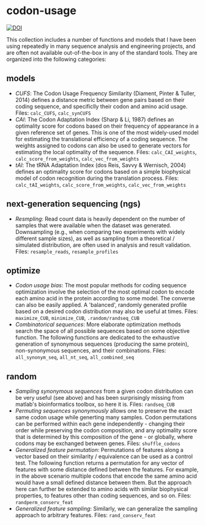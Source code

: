 # codon-usage

[![DOI](https://zenodo.org/badge/128677597.svg)](https://zenodo.org/badge/latestdoi/128677597)

This collection includes a number of functions and models that I have been using repeatedly in many sequence analysis and engineering projects, and are often not available out-of-the-box in any of the standard tools. They are organized into the following categories:

## models

* _CUFS_: The Codon Usage Frequency Similarity (Diament, Pinter & Tuller, 2014) defines a distance metric between gene pairs based on their coding sequence, and specificlly their codon and amino acid usage. Files: `calc_CUFS`, `calc_synCUFS`
* _CAI_: The Codon Adaptation Index (Sharp & Li, 1987) defines an optimality score for codons based on their frequency of appearance in a given reference set of genes. This is one of the most widely-used model for estimating the translational efficiency of a coding sequence. The weights assigned to codons can also be used to generate vectors for estimating the local optimality of the sequence. Files: `calc_CAI_weights`, `calc_score_from_weights`, `calc_vec_from_weights`
* _tAI_: The tRNA Adaptation Index (dos Reis, Savvy & Wernisch, 2004) defines an optimality score for codons based on a simple biophysical model of codon recognition during the translation process. Files: `calc_tAI_weights`, `calc_score_from_weights`, `calc_vec_from_weights`

## next-generation sequencing (ngs)

* _Resmpling_: Read count data is heavily dependent on the number of samples that were available when the dataset was generated. Downsampling (e.g., when comparing two experiments with widely different sample sizes), as well as sampling from a theoretical / simulated distribution, are often used in analysis and result validation. Files: `resample_reads`, `resample_profiles`

## optimize

*  _Codon usage bias_: The most popular methods for coding sequence optimization involve the selection of the most optimal codon to encode each amino acid in the protein according to some model. The converse can also be easily applied. A 'balanced', randomly generated profile based on a desired codon distribution may also be useful at times. Files: `maximize_CUB`, `minimize_CUB`, `.random/randseq_CUB`
* _Combinatorical sequences_: More elaborate optimization methods search the space of all possible sequences based on some objective function. The following functions are dedicated to the exhaustive  generation of synonymous sequences (producing the same protein), non-synonymous sequences, and their combinations. Files: `all_synonym_seq`, `all_nt_seq`, `all_combined_seq`

## random

* _Sampling synonymous sequences_ from a given codon distribution can be very useful (see above) and has been surprisingly missing from matlab's bioinformatics toolbox, so here it is. Files: `randseq_CUB`
* _Permuting sequences synonymously_ allows one to preserve the exact same codon usage while generting many samples. Codon permutations can be performed within each gene independently - changing their order while preserving the codon composition, and any optimality score that is determined by this composition of the gene - or globally, where codons may be exchanged between genes. Files: `shuffle_codons`
* _Generalized feature permutation_: Permutations of features along a vector based on their similarity / equivalence can be used as a control test. The following function returns a permutation for any vector of features with some distance defined between the features. For example, in the above scenario multiple codons that encode the same amino acid would have a small defined distance between them. But the approach here can further be extended to amino acids with similar biophysical properties, to features other than coding sequences, and so on. Files: `randperm_conserv_feat`
* _Generalized feature sampling_: Similarly, we can generalize the sampling approach to arbitrary features. Files: `rand_conserv_feat`

